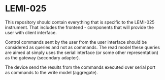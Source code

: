 # LEMI-025

This repository should contain everything that is specific to the LEMI-025 instrument. That includes the frontend - components that will provide the user with client interface.

Control commands sent by the user from the user interface should be considered as queries and not as commands. The read model these queries are aimed at simply uses the serial interface (or some other representation) as the gateway (secondary adapter).

The device send the results from the commands executed over serial port as commands to the write model (aggregate).